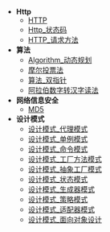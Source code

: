 * **Http**
	* [HTTP](./Content/Article/计算机基础/Http/HTTP.md)
	* [Http_状态码](./Content/Article/计算机基础/Http/Http_状态码.md)
	* [HTTP_请求方法](./Content/Article/计算机基础/Http/HTTP_请求方法.md)
* **算法**
	* [Algorithm_动态规划](./Content/Article/计算机基础/算法/Algorithm_动态规划.md)
	* [摩尔投票法](./Content/Article/计算机基础/算法/摩尔投票法.md)
	* [算法_双指针](./Content/Article/计算机基础/算法/算法_双指针.md)
	* [阿拉伯数字转汉字读法](./Content/Article/计算机基础/算法/阿拉伯数字转汉字读法.md)
* **网络信息安全**
	* [MD5](./Content/Article/计算机基础/网络信息安全/MD5.md)
* **设计模式**
	* [设计模式_代理模式](./Content/Article/计算机基础/设计模式/设计模式_代理模式.md)
	* [设计模式_单例模式](./Content/Article/计算机基础/设计模式/设计模式_单例模式.md)
	* [设计模式_命令模式](./Content/Article/计算机基础/设计模式/设计模式_命令模式.md)
	* [设计模式_工厂方法模式](./Content/Article/计算机基础/设计模式/设计模式_工厂方法模式.md)
	* [设计模式_抽象工厂模式](./Content/Article/计算机基础/设计模式/设计模式_抽象工厂模式.md)
	* [设计模式_状态模式](./Content/Article/计算机基础/设计模式/设计模式_状态模式.md)
	* [设计模式_生成器模式](./Content/Article/计算机基础/设计模式/设计模式_生成器模式.md)
	* [设计模式_策略模式](./Content/Article/计算机基础/设计模式/设计模式_策略模式.md)
	* [设计模式_适配器模式](./Content/Article/计算机基础/设计模式/设计模式_适配器模式.md)
	* [设计模式_面向对象设计](./Content/Article/计算机基础/设计模式/设计模式_面向对象设计.md)